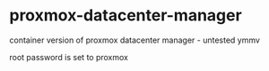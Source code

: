 # proxmox-datacenter-manager

container version of proxmox datacenter manager - untested ymmv

root password is set to proxmox
